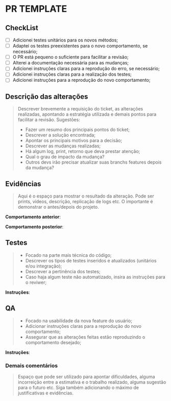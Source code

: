 # PR TEMPLATE

## CheckList

- [ ] Adicionei testes unitários para os novos métodos;
- [ ] Adaptei os testes preexistentes para o novo comportamento, se necessário;
- [ ] O PR está pequeno o suficiente para facilitar a revisão;
- [ ] Alterei a documentação necessária para as mudanças;
- [ ] Adicionei instruções claras para a reprodução do erro, se necessário;
- [ ] Adicionei instruções claras para a realização dos testes;
- [ ] Adicionei instruções para a reprodução do novo comportamento;

## Descrição das alterações

> Descrever brevemente a requisição do ticket, as alterações realizadas, apontando a estratégia utilizada e demais pontos para facilitar a revisão. Sugestões:
>
> - Fazer um resumo dos principais pontos do ticket;
> - Descrever a solução encontrada;
> - Apontar os principais motivos para a decisão;
> - Descrever as mudanças realizadas;
> - Há algum log, print, retorno que deva prestar atenção;
> - Qual o grau de impacto da mudança?
> - Outros devs irão precisar atualizar suas branchs features depois da mudança?

## Evidências

> Aqui é o espaço para mostrar o resultado da alteração. Pode ser prints, vídeos, descrição, replicação de logs etc. O importante é demonstrar o antes/depois do projeto.

**Comportamento anterior**:

**Comportamento posterior**:

## Testes

> - Focado na parte mais técnica do código;
> - Descrever os tipos de testes inseridos e atualizados (unitários e/ou integração);
> - Descrever a pertinência dos testes;
> - Caso haja algum teste não automatizado, insira as instruções para o reviwer;

**Instruções**:

## QA

> - Focado na usabilidade da nova feature do usuário;
> - Adicionar instruções claras para a reprodução do novo comportamento;
> - Assegurar que as alterações feitas estão reproduzindo o comportamento desejado;

**Instruções**:

### Demais comentários

> Espaço que pode ser utilizado para apontar dificuldades, alguma incorreição entre a estimativa e o trabalho realizado, alguma sugestão para o futuro etc. Siga também adicionando o máximo de justificativas e evidências.